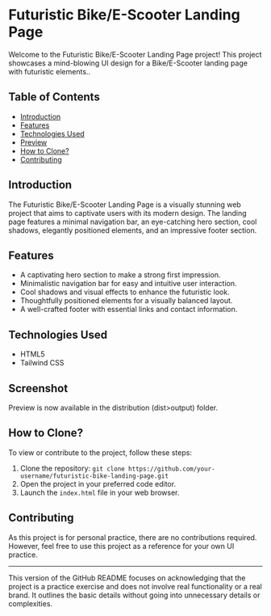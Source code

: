 # Futuristic Bike/E-Scooter Landing Page

Welcome to the Futuristic Bike/E-Scooter Landing Page project! This project showcases a mind-blowing UI design for a Bike/E-Scooter landing page with futuristic elements..

## Table of Contents

- [Introduction](#introduction)
- [Features](#features)
- [Technologies Used](#technologies-used)
- [Preview](#preview)
- [How to Clone?](#how-to-clone)
- [Contributing](#contributing)

## Introduction

The Futuristic Bike/E-Scooter Landing Page is a visually stunning web project that aims to captivate users with its modern design. The landing page features a minimal navigation bar, an eye-catching hero section, cool shadows, elegantly positioned elements, and an impressive footer section.

## Features

- A captivating hero section to make a strong first impression.
- Minimalistic navigation bar for easy and intuitive user interaction.
- Cool shadows and visual effects to enhance the futuristic look.
- Thoughtfully positioned elements for a visually balanced layout.
- A well-crafted footer with essential links and contact information.

## Technologies Used

- HTML5
- Tailwind CSS

## Screenshot

Preview is now available in the distribution (dist>output) folder.

## How to Clone?

To view or contribute to the project, follow these steps:

1. Clone the repository: `git clone https://github.com/your-username/futuristic-bike-landing-page.git`
2. Open the project in your preferred code editor.
3. Launch the `index.html` file in your web browser.

## Contributing

As this project is for personal practice, there are no contributions required. However, feel free to use this project as a reference for your own UI practice.

---

This version of the GitHub README focuses on acknowledging that the project is a practice exercise and does not involve real functionality or a real brand. It outlines the basic details without going into unnecessary details or complexities.
